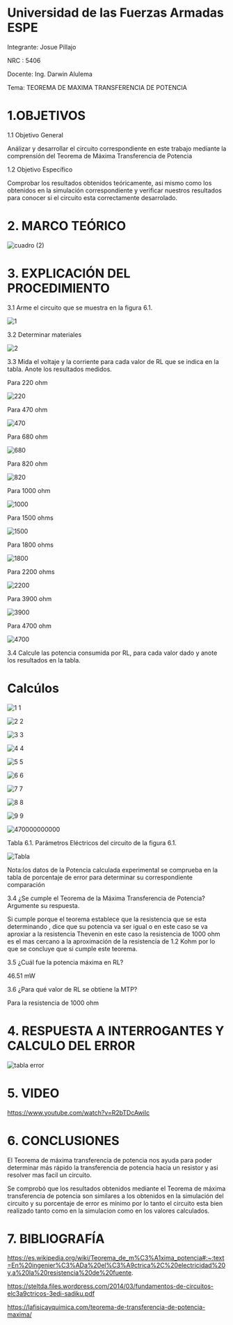 
# Universidad de las Fuerzas Armadas ESPE

Integrante: Josue Pillajo

NRC : 5406

Docente: Ing. Darwin Alulema

Tema: TEOREMA DE MAXIMA TRANSFERENCIA DE POTENCIA

# 1.OBJETIVOS

1.1 Objetivo General

Análizar y desarrollar  el circuito correspondiente en este trabajo mediante la comprensión del Teorema de Máxima Transferencia de Potencia

1.2 Objetivo Específico

Comprobar los resultados obtenidos teóricamente, asi mismo como los obtenidos en  la simulación correspondiente  y verificar nuestros resultados  para conocer si el circuito esta correctamente desarrolado.

# 2.  MARCO TEÓRICO

![cuadro (2)](https://user-images.githubusercontent.com/84783236/127940726-2ea5aee2-a289-40e8-bb24-9fd5ddeba377.png)


# 3. EXPLICACIÓN DEL PROCEDIMIENTO

3.1 Arme el circuito que se muestra en la figura 6.1.

![1](https://user-images.githubusercontent.com/84783236/127866526-b60fd004-df2b-4bbc-a943-63ffbcae0471.png)

3.2  Determinar  materiales

![2](https://user-images.githubusercontent.com/84783236/127866722-ef7c4a7f-7eb1-4305-9e09-b0e0493abd1e.png)

3.3 Mida el voltaje y la corriente para cada valor de RL que se indica en la tabla. Anote los resultados medidos.

Para 220 ohm

![220](https://user-images.githubusercontent.com/84783236/127876299-307435eb-70cc-4aa3-b5be-3a60273648a8.png)

Para 470 ohm 

![470](https://user-images.githubusercontent.com/84783236/127880111-7a021d12-db9a-458d-9418-624e81cd2697.png)

Para 680 ohm

![680](https://user-images.githubusercontent.com/84783236/127881060-afeb8685-1bce-4191-83a4-fd96e9c733d5.png)

Para 820 ohm

![820](https://user-images.githubusercontent.com/84783236/127881099-e62e0f30-2e91-4008-a7dd-de5d315b7d4a.png)

Para 1000 ohm

![1000](https://user-images.githubusercontent.com/84783236/127881129-5ff5bac5-c303-48c5-99ba-ba977114fc8b.png)

Para 1500  ohms

![1500](https://user-images.githubusercontent.com/84783236/127881160-fdf6ff79-651d-48e5-bb29-270b15f3983c.png)

Para 1800 ohms

![1800](https://user-images.githubusercontent.com/84783236/127881182-c843d7fc-3f58-41dc-b0ae-001f070c8d9e.png)


Para 2200 ohms

![2200](https://user-images.githubusercontent.com/84783236/127881193-d850d05b-a49b-4fa3-a20b-80d31f99d4c3.png)

Para 3900 ohm

![3900](https://user-images.githubusercontent.com/84783236/127881216-5bb5ffe8-a097-41ec-a8fd-4062b58ec6a2.png)

Para 4700 ohm

![4700](https://user-images.githubusercontent.com/84783236/127881234-52c01116-5b11-4ace-b4bb-e56227ab18cb.png)


3.4 Calcule las potencia consumida por RL, para cada valor dado y anote los resultados en la tabla.

# Calcúlos

![1 1](https://user-images.githubusercontent.com/84783236/127889905-61882e42-84e8-4309-b498-bf58a27ced09.png)

![2 2](https://user-images.githubusercontent.com/84783236/127889941-800002dd-5b5e-4a8b-a756-b75564fd58c1.png)

![3 3](https://user-images.githubusercontent.com/84783236/127889973-8c04513d-1b42-4fd5-96a8-a97271b12a6a.png)

![4 4](https://user-images.githubusercontent.com/84783236/127890741-4109f88b-1f2e-4d04-abbd-d5b965f8ae94.png)

![5 5](https://user-images.githubusercontent.com/84783236/127890764-0ae91973-8ff1-483a-8413-861cb4c206ef.png)

![6 6](https://user-images.githubusercontent.com/84783236/127890781-c6c70345-1b64-4a2d-9129-af16431c7333.png)

![7 7](https://user-images.githubusercontent.com/84783236/127890797-3aad9cde-40ab-4bfe-a36a-77410ca0f92e.png)

![8 8](https://user-images.githubusercontent.com/84783236/127890820-7b4a510a-daab-4f23-8fb0-5db24d476f04.png)

![9 9](https://user-images.githubusercontent.com/84783236/127890844-dc037503-ac7e-40bc-b3db-2d7f09464d58.png)

![470000000000](https://user-images.githubusercontent.com/84783236/127888972-8dd20cbb-a569-40bb-9d02-a8a4b54e0fca.png)


Tabla 6.1. Parámetros Eléctricos del circuito de la figura 6.1.

![Tabla](https://user-images.githubusercontent.com/84783236/127931774-1ba33660-fbaa-410d-b4f8-554426068b2e.png)

Nota:los datos  de la Potencia calculada experimental  se comprueba  en la tabla de porcentaje de error  para determinar su correspondiente  comparación

3.4 ¿Se cumple el Teorema de la Máxima Transferencia de Potencia? Argumente su respuesta.

Si cumple porque el teorema establece que la resistencia  que se esta determinando , dice que su potencia  va ser igual  o en este caso se va aproxiar a la resistencia  Thevenin en este caso  la resistencia de  1000 ohm   es el mas cercano  a la aproximación  de la resistencia de 1.2 Kohm  por lo que se concluye que si cumple este teorema.

3.5 ¿Cuál fue la potencia máxima en RL?

46.51 mW

3.6  ¿Para qué valor de RL se obtiene la MTP?

Para la resistencia de  1000 ohm

# 4.  RESPUESTA A INTERROGANTES Y CALCULO DEL ERROR

![tabla error](https://user-images.githubusercontent.com/84783236/127934106-d0fec537-ace8-4ab4-b147-374d6e898a1f.png)

# 5. VIDEO

https://www.youtube.com/watch?v=R2bTDcAwiIc

# 6. CONCLUSIONES

El Teorema de  máxima transferencia de potencia  nos ayuda para poder determinar más rápido la transferencia de potencia hacia un resistor y asi resolver mas facil un circuito.

Se comprobó que los resultados obtenidos mediante el Teorema de máxima transferencia de potencia  son similares a los obtenidos en la simulación del circuito y su porcentaje de error es mínimo por lo tanto el circuito esta bien realizado tanto como en la simulacion como en los valores calculados.

# 7. BIBLIOGRAFÍA

https://es.wikipedia.org/wiki/Teorema_de_m%C3%A1xima_potencia#:~:text=En%20ingenier%C3%ADa%20el%C3%A9ctrica%2C%20electricidad%20y,a%20la%20resistencia%20de%20fuente.

https://steltda.files.wordpress.com/2014/03/fundamentos-de-circuitos-elc3a9ctricos-3edi-sadiku.pdf

https://lafisicayquimica.com/teorema-de-transferencia-de-potencia-maxima/






